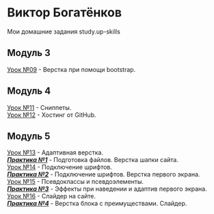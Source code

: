 # Виктор Богатёнков
Мои домашние задания study.up-skills
## Модуль 3
[Урок №09](https://vector97.github.io/lesson_9/src "Урок 09") - Верстка при помощи bootstrap.  
## Модуль 4
[Урок №11](https://github.com/vector97/vector97.github.io/tree/master/lesson_11 "Урок 11") - Сниппеты.  
[Урок №12](https://github.com/vector97/vector97.github.io/tree/master/lesson_12 "Урок 12") - Хостинг от GitHub.  
## Модуль 5
[Урок №13](https://vector97.github.io/lesson_13/src "Урок 13") - Адаптивная верстка.  
***[Практика №1](https://vector97.github.io/practice_1/src/ "Практика №1")*** - Подготовка файлов. Верстка шапки сайта.  
[Урок №14](https://vector97.github.io/lesson_14/src/ "Урок 14") - Подключение шрифтов.  
***[Практика №2](https://vector97.github.io/practice_2/src/ "Практика №2")*** - Подключение шрифтов. Верстка первого экрана.  
[Урок №15](https://vector97.github.io/lesson_15/src/ "Урок 15") - Псевдоклассы и псевдоэлементы.  
***[Практика №3](https://vector97.github.io/practice_3/src/ "Практика №3")*** - Эффекты при наведении и адаптив первого экрана.  
[Урок №16](https://vector97.github.io/lesson_16/src/ "Урок 16") - Слайдер на сайте.  
***[Практика №4](https://vector97.github.io/practice_4/src/ "Практика №4")*** - Верстка блока с преимуществами. Слайдер.  
